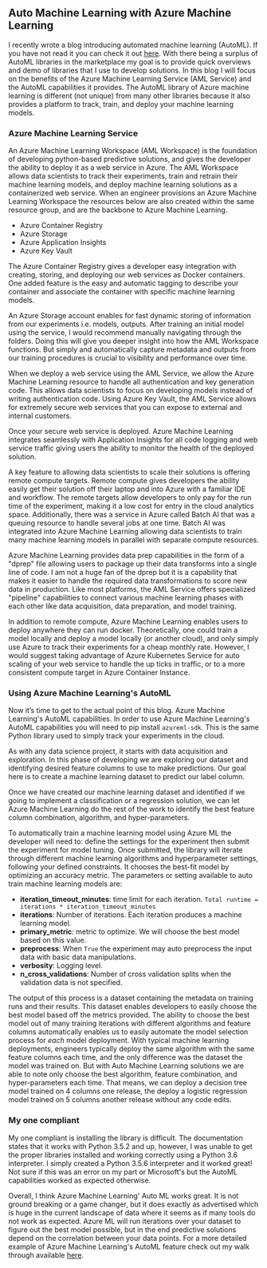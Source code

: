 ## Auto Machine Learning with Azure Machine Learning

I recently wrote a blog introducing automated machine learning (AutoML). If you have not read it you can check it out [here](https://github.com/ryanchynoweth44/AutoMLExamples/blogs/AutoMachineLearning.md). With there being a surplus of AutoML libraries in the marketplace my goal is to provide quick overviews and demo of libraries that I use to develop solutions. In this blog I will focus on the benefits of the Azure Machine Learning Service (AML Service) and the AutoML capabilities it provides. The AutoML library of Azure machine learning is different (not unique) from many other libraries because it also provides a platform to track, train, and deploy your machine learning models.     

### Azure Machine Learning Service
An Azure Machine Learning Workspace (AML Workspace) is the foundation of developing python-based predictive solutions, and gives the developer the ability to deploy it as a web service in Azure. The AML Workspace allows data scientists to track their experiments, train and retrain their machine learning models, and deploy machine learning solutions as a containerized web service. When an engineer provisions an Azure Machine Learning Workspace the resources below are also created within the same resource group, and are the backbone to Azure Machine Learning. 

- Azure Container Registry
- Azure Storage 
- Azure Application Insights
- Azure Key Vault

The Azure Container Registry gives a developer easy integration with creating, storing, and deploying our web services as Docker containers. One added feature is the easy and automatic tagging to describe your container and associate the container with specific machine learning models.  

An Azure Storage account enables for fast dynamic storing of information from our experiments i.e. models, outputs. After training an initial model using the service, I would recommend manually navigating through the folders. Doing this will give you deeper insight into how the AML Workspace functions. But simply and automatically capture metadata and outputs from our training procedures is crucial to visibility and performance over time.  

When we deploy a web service using the AML Service, we allow the Azure Machine Learning resource to handle all authentication and key generation code. This allows data scientists to focus on developing models instead of writing authentication code. Using Azure Key Vault, the AML Service allows for extremely secure web services that you can expose to external and internal customers.  

Once your secure web service is deployed. Azure Machine Learning integrates seamlessly with Application Insights for all code logging and web service traffic giving users the ability to monitor the health of the deployed solution. 

A key feature to allowing data scientists to scale their solutions is offering remote compute targets. Remote compute gives developers the ability easily get their solution off their laptop and into Azure with a familiar IDE and workflow. The remote targets allow developers to only pay for the run time of the experiment, making it a low cost for entry in the cloud analytics space. Additionally, there was a service in Azure called Batch AI that was a queuing resource to handle several jobs at one time. Batch AI was integrated into Azure Machine Learning allowing data scientists to train many machine learning models in parallel with separate compute resources.    

Azure Machine Learning provides data prep capabilities in the form of a "dprep" file allowing users to package up their data transforms into a single line of code. I am not a huge fan of the dprep but it is a capability that makes it easier to handle the required data transformations to score new data in production. Like most platforms, the AML Service offers specialized "pipeline" capabilities to connect various machine learning phases with each other like data acquisition, data preparation, and model training.   

In addition to remote compute, Azure Machine Learning enables users to deploy anywhere they can run docker. Theoretically, one could train a model locally and deploy a model locally (or another cloud), and only simply use Azure to track their experiments for a cheap monthly rate. However, I would suggest taking advantage of Azure Kubernetes Service for auto scaling of your web service to handle the up ticks in traffic, or to a more consistent compute target in Azure Container Instance. 

### Using Azure Machine Learning's AutoML

Now it’s time to get to the actual point of this blog. Azure Machine Learning's AutoML capabilities. In order to use Azure Machine Learning's AutoML capabilities you will need to pip install `azureml-sdk`. This is the same Python library used to simply track your experiments in the cloud.  

As with any data science project, it starts with data acquisition and exploration. In this phase of developing we are exploring our dataset and identifying desired feature columns to use to make predictions. Our goal here is to create a machine learning dataset to predict our label column. 

Once we have created our machine learning dataset and identified if we going to implement a classification or a regression solution, we can let Azure Machine Learning do the rest of the work to identify the best feature column combination, algorithm, and hyper-parameters. 

To automatically train a machine learning model using Azure ML the developer will need to: define the settings for the experiment then submit the experiment for model tuning. Once submitted, the library will iterate through different machine learning algorithms and hyperparameter settings, following your defined constraints. It chooses the best-fit model by optimizing an accuracy metric. The parameters or setting available to auto train machine learning models are:   

- **iteration_timeout_minutes**: time limit for each iteration. `Total runtime = iterations * iteration_timeout_minutes`
- **iterations**: Number of iterations. Each iteration produces a machine learning model.  
- **primary_metric**: metric to optimize. We will choose the best model based on this value.  
- **preprocess**: When `True` the experiment may auto preprocess the input data with basic data manipulations.  
- **verbosity**: Logging level. 
- **n_cross_validations**: Number of cross validation splits when the validation data is not specified.

The output of this process is a dataset containing the metadata on training runs and their results. This dataset enables developers to easily choose the best model based off the metrics provided. The ability to choose the best model out of many training iterations with different algorithms and feature columns automatically enables us to easily automate the model selection process for *each* model deployment. With typical machine learning deployments, engineers typically deploy the same algorithm with the same feature columns each time, and the only difference was the dataset the model was trained on. But with Auto Machine Learning solutions we are able to note only choose the best algorithm, feature combination, and hyper-parameters each time. That means, we can deploy a decision tree model trained on 4 columns one release, the deploy a logistic regression model trained on 5 columns another release without any code edits. 

### My one compliant

My one compliant is installing the library is difficult. The documentation states that it works with Python 3.5.2 and up, however, I was unable to get the proper libraries installed and working correctly using a Python 3.6 interpreter. I simply created a Python 3.5.6 interpreter and it worked great! Not sure if this was an error on my part or Microsoft's but the AutoML capabilities worked as expected otherwise.   

Overall, I think Azure Machine Learning' Auto ML works great. It is not ground breaking or a game changer, but it does exactly as advertised which is huge in the current landscape of data where it seems as if many tools do not work as expected. Azure ML will run iterations over your dataset to figure out the best model possible, but in the end predictive solutions depend on the correlation between your data points. For a more detailed example of Azure Machine Learning's AutoML feature check out my walk through available [here](https://github.com/ryanchynoweth44/AutoMLExamples/AzureMLExample/walkthrough/01_EnvironmentSetup.md). 

